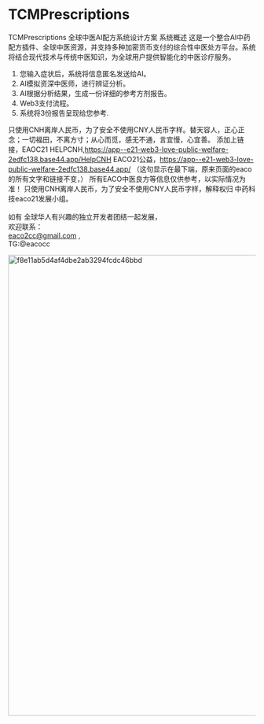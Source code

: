 # TCMPrescriptions
TCMPrescriptions
全球中医AI配方系统设计方案
系统概述
这是一个整合AI中药配方插件、全球中医资源，并支持多种加密货币支付的综合性中医处方平台。系统将结合现代技术与传统中医知识，为全球用户提供智能化的中医诊疗服务。

1. 您输入症状后，系统将信息匿名发送给AI。
2. AI模拟资深中医师，进行辨证分析。
3. AI根据分析结果，生成一份详细的参考方剂报告。
4. Web3支付流程。
5. 系统将3份报告呈现给您参考.


只使用CNH离岸人民币，为了安全不使用CNY人民币字样。替天容人，正心正念；一切福田，不离方寸；从心而觅，感无不通，言宜慢，心宜善。
添加上链接，EAOC21 HELPCNH,https://app--e21-web3-love-public-welfare-2edfc138.base44.app/HelpCNH
EACO21公益，https://app--e21-web3-love-public-welfare-2edfc138.base44.app/
（这句显示在最下端，原来页面的eaco的所有文字和链接不变，）
所有EACO中医良方等信息仅供参考，以实际情况为准！
只使用CNH离岸人民币，为了安全不使用CNY人民币字样，解释权归 中药科技eaco21发展小组。<br /><br />
如有 全球华人有兴趣的独立开发者团结一起发展，<br />
欢迎联系：<br />
eaco2cc@gmail.com , <br />
TG:@eacocc  <br />

<img width="1405" height="937" alt="f8e11ab5d4af4dbe2ab3294fcdc46bbd" src="https://github.com/user-attachments/assets/67bc0fe5-21af-4574-aa23-c2602812e1fe" />
